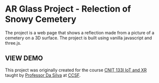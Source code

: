 # AR Glass Project - Relection of Snowy Cemetery

The project is a web page that shows a reflection made from a picture of a cemetery on a 3D surface.  The project is built using vanilla javascript and three.js.

## VIEW DEMO

This project was originally created for the course [CNIT 133I IoT and XR](https://www.coursicle.com/ccsf/courses/CNIT/133I/) taught by [Professor Da Silva](https://cdasilva.info/) at [CCSF](https://www.ccsf.edu/).

